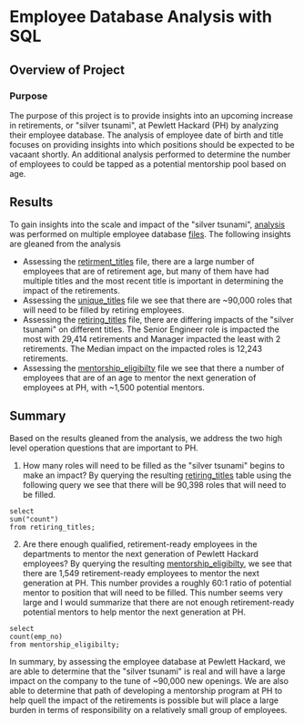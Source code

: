 # Employee Database Analysis with SQL

## Overview of Project

### Purpose

The purpose of this project is to provide insights into an upcoming increase in retirements, or "silver tsunami", at Pewlett Hackard (PH) by analyzing their employee database. The analysis of employee date of birth and title focuses on providing insights into which positions should be expected to be vacaant shortly. An additional analysis performed to determine the number of employees to could be tapped as a potential mentorship pool based on age.

## Results

To gain insights into the scale and impact of the "silver tsunami", [analysis](https://github.com/aricciardelli2/UCB-Projects/blob/main/pewlett_hackard_analysis/queries/Employee_Database_challenge.sql) was performed on multiple employee database [files](https://github.com/aricciardelli2/UCB-Projects/tree/main/pewlett_hackard_analysis/data). The following insights are gleaned from the analysis

* Assessing the [retirment_titles](https://github.com/aricciardelli2/UCB-Projects/blob/main/pewlett_hackard_analysis/data/retirement_titles.csv) file, there are a large number of employees that are of retirement age, but many of them have had multiple titles and the most recent title is important in determining the impact of the retirements.
* Assessing the [unique_titles](https://github.com/aricciardelli2/UCB-Projects/blob/main/pewlett_hackard_analysis/data/unique_titles.csv) file we see that there are ~90,000 roles that will need to be filled by retiring employees.
* Assessing the [retiring_titles](https://github.com/aricciardelli2/UCB-Projects/blob/main/pewlett_hackard_analysis/data/retiring_titles.csv) file, there are differing impacts of the "silver tsunami" on different titles. The Senior Engineer role is impacted the most with 29,414 retirements and Manager impacted the least with 2 retirements. The Median impact on the impacted roles is 12,243 retirements.
* Assessing the [mentorship_eligibilty](https://github.com/aricciardelli2/UCB-Projects/blob/main/pewlett_hackard_analysis/data/mentorship_eligibilty.csv) file we see that there a number of employees that are of an age to mentor the next generation of employees at PH, with ~1,500 potential mentors.


## Summary

Based on the results gleaned from the analysis, we address the two high level operation questions that are important to PH.

1. How many roles will need to be filled as the "silver tsunami" begins to make an impact?
By querying the resulting [retiring_titles](https://github.com/aricciardelli2/UCB-Projects/blob/main/pewlett_hackard_analysis/data/retiring_titles.csv) table using the following query we see that there will be 90,398 roles that will need to be filled.
```
select
sum("count")
from retiring_titles;
```

2. Are there enough qualified, retirement-ready employees in the departments to mentor the next generation of Pewlett Hackard employees?
By querying the resulting [mentorship_eligibilty](https://github.com/aricciardelli2/UCB-Projects/blob/main/pewlett_hackard_analysis/data/mentorship_eligibilty.csv), we see that there are 1,549 retirement-ready employees to mentor the next generation at PH. This number provides a roughly 60:1 ratio of potential mentor to position that will need to be filled. This number seems very large and I would summarize that there are not enough retirement-ready potential mentors to help mentor the next generation at PH.
```
select
count(emp_no)
from mentorship_eligibilty;
```
In summary, by assessing the employee database at Pewlett Hackard, we are able to determine that the "silver tsunami" is real and will have a large impact on the company to the tune of ~90,000 new openings. We are also able to determine that path of developing a mentorship program at PH to help quell the impact of the retirements is possible but will place a large burden in terms of responsibility on a relatively small group of employees.
